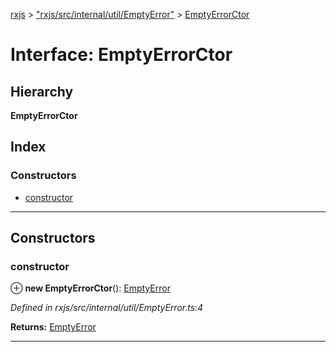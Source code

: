 [rxjs](../README.md) > ["rxjs/src/internal/util/EmptyError"](../modules/_rxjs_src_internal_util_emptyerror_.md) > [EmptyErrorCtor](../interfaces/_rxjs_src_internal_util_emptyerror_.emptyerrorctor.md)

# Interface: EmptyErrorCtor

## Hierarchy

**EmptyErrorCtor**

## Index

### Constructors

* [constructor](_rxjs_src_internal_util_emptyerror_.emptyerrorctor.md#constructor)

---

## Constructors

<a id="constructor"></a>

###  constructor

⊕ **new EmptyErrorCtor**(): [EmptyError](_rxjs_src_internal_util_emptyerror_.emptyerror.md)

*Defined in rxjs/src/internal/util/EmptyError.ts:4*

**Returns:** [EmptyError](_rxjs_src_internal_util_emptyerror_.emptyerror.md)

___

